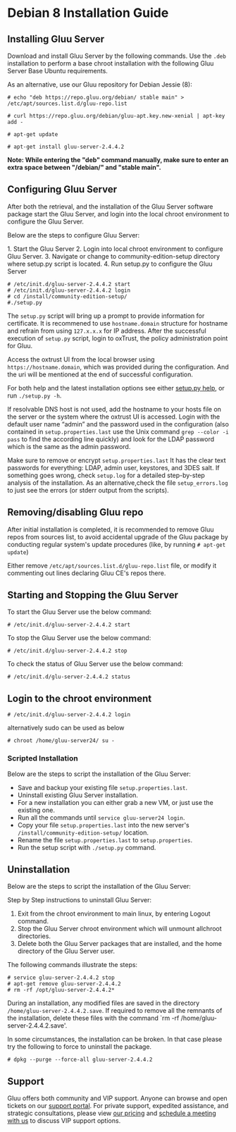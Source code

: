# Debian 8 Installation Guide
## Installing Gluu Server 
Download and install Gluu Server by the following commands. Use the
`.deb` installation to perform a base chroot installation with the
following Gluu Server Base Ubuntu requirements.

As an alternative, use our Gluu repository for Debian Jessie (8):

```
# echo "deb https://repo.gluu.org/debian/ stable main" > /etc/apt/sources.list.d/gluu-repo.list

# curl https://repo.gluu.org/debian/gluu-apt.key.new-xenial | apt-key add -

# apt-get update

# apt-get install gluu-server-2.4.4.2
```
**Note: While entering the "deb" command manually, make sure to enter an extra space between "/debian/" and "stable main".**

## Configuring Gluu Server
After both the retrieval, and the installation of the Gluu Server
software package start the Gluu Server, and login into the local chroot
environment to configure the Gluu Server. 

Below are the steps to configure Gluu Server:

1. Start the Gluu Server
2. Login into local chroot environment to configure Gluu Server.
3. Navigate or change to community-edition-setup directory where setup.py script is located.
4. Run setup.py to configure the Gluu Server

```
# /etc/init.d/gluu-server-2.4.4.2 start
# /etc/init.d/gluu-server-2.4.4.2 login
# cd /install/community-edition-setup/
#./setup.py
```

The `setup.py` script will bring up a prompt to provide information for certificate. It is recommened to use
`hostname.domain` structure for hostname and refrain from using `127.x.x.x`
for IP address. After the successful execution of `setup.py` script, login to oxTrust,
the policy administration point for Gluu. 

Access the oxtrust UI from the local browser using `https://hostname.domain`, which was provided during the configuration. And the uri will be mentioned at the end of successful configuration.

For both help and the latest installation options see either [setup.py help](./setup_py.md), or run `./setup.py -h`.

If resolvable DNS host is not used, add the hostname to your hosts file on the server or the system where the oxtrust UI is accessed.
Login with the default user name “admin” and the password used in
the configuration (also contained in `setup.properties.last` use the
Unix command `grep --color -i pass` to find the according line quickly)
and look for the LDAP password which is the same as the admin password.

Make sure to remove or encrypt `setup.properties.last` It has the clear 
text passwords for everything: LDAP, admin user, keystores, and 3DES salt.
If something goes wrong, check `setup.log` for a detailed step-by-step
analysis of the installation. As an alternative,check the file
`setup_errors.log` to just see the errors (or stderr output from the
scripts).

## Removing/disabling Gluu repo


After initial installation is completed, it is recommended to remove Gluu
repos from sources list, to avoid accidental upgrade of the Gluu package by conducting regular system's update procedures (like, by running `# apt-get update`)

Either remove `/etc/apt/sources.list.d/gluu-repo.list` file, or modify it
commenting out lines declaring Gluu CE's repos there.

## Starting and Stopping the Gluu Server

To start the Gluu Server use the below command:

```
# /etc/init.d/gluu-server-2.4.4.2 start

```

To stop the Gluu Server use the below command:

```
# /etc/init.d/gluu-server-2.4.4.2 stop

```
To check the status of Gluu Server use the below command:

```
# /etc/init.d/glu-server-2.4.4.2 status
```

## Login to the chroot environment

```
# /etc/init.d/gluu-server-2.4.4.2 login

```

alternatively sudo can be used as below

```
# chroot /home/gluu-server24/ su -

```

### Scripted Installation

Below are the steps to script the installation of the Gluu Server: 

* Save and backup your existing file `setup.properties.last`.
* Uninstall existing Gluu Server installation.
* For a new installation you can either grab a new VM, or just use the
  existing one.
* Run all the commands until `service gluu-server24 login`.
* Copy your file `setup.properties.last` into the new server's
  `/install/community-edition-setup/` location.
* Rename the file `setup.properties.last` to `setup.properties`.
* Run the setup script with `./setup.py` command.

## Uninstallation

Below are the steps to script the installation of the Gluu Server: 

Step by Step instructions to uninstall Gluu Server:

1.  Exit from the chroot environment to main linux, by entering Logout command.
2.  Stop the Gluu Server chroot environment which will unmount allchroot directories.
3.  Delete both the Gluu Server packages that are installed, and the home directory of the Gluu Server user.

The following commands illustrate the steps:

```
# service gluu-server-2.4.4.2 stop
# apt-get remove gluu-server-2.4.4.2
# rm -rf /opt/gluu-server-2.4.4.2*
```

During an installation, any modified files are saved in the directory
`/home/gluu-server-2.4.4.2.save`. If required to remove all the remnants of the
installation, delete these files with the command `rm -rf /home/gluu-server-2.4.4.2.save'.

In some circumstances, the installation can be broken. In that case
please try the following to force to uninstall the package.

```
# dpkg --purge --force-all gluu-server-2.4.4.2

```

## Support

Gluu offers both community and VIP support. Anyone can browse and open
tickets on our [support portal](http://support.gluu.org). For private
support, expedited assistance, and strategic consultations, please view
[our pricing](http://gluu.org/pricing) and [schedule a meeting with
us](http://gluu.org/booking) to discuss VIP support options.

